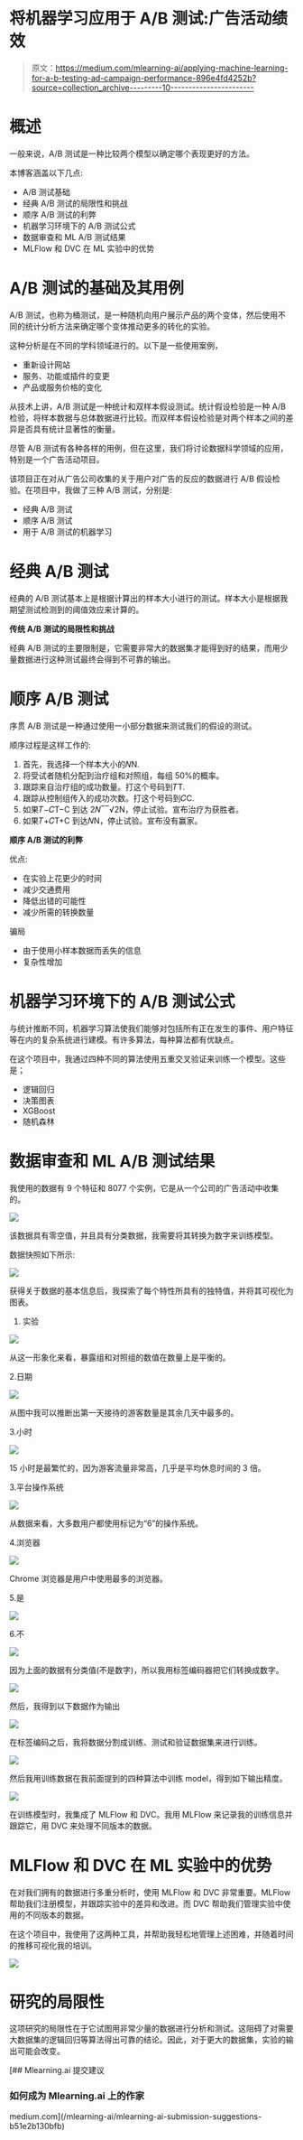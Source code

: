# 将机器学习应用于 A/B 测试:广告活动绩效

> 原文：<https://medium.com/mlearning-ai/applying-machine-learning-for-a-b-testing-ad-campaign-performance-896e4fd4252b?source=collection_archive---------10----------------------->

# **概述**

一般来说，A/B 测试是一种比较两个模型以确定哪个表现更好的方法。

本博客涵盖以下几点:

*   A/B 测试基础
*   经典 A/B 测试的局限性和挑战
*   顺序 A/B 测试的利弊
*   机器学习环境下的 A/B 测试公式
*   数据审查和 ML A/B 测试结果
*   MLFlow 和 DVC 在 ML 实验中的优势

# **A/B 测试的基础及其用例**

A/B 测试，也称为桶测试，是一种随机向用户展示产品的两个变体，然后使用不同的统计分析方法来确定哪个变体推动更多的转化的实验。

这种分析是在不同的学科领域进行的。以下是一些使用案例，

*   重新设计网站
*   服务、功能或插件的变更
*   产品或服务价格的变化

从技术上讲，A/B 测试是一种统计和双样本假设测试。统计假设检验是一种 A/B 检验，将样本数据与总体数据进行比较。而双样本假设检验是对两个样本之间的差异是否具有统计显著性的衡量。

尽管 A/B 测试有各种各样的用例，但在这里，我们将讨论数据科学领域的应用，特别是一个广告活动项目。

该项目正在对从广告公司收集的关于用户对广告的反应的数据进行 A/B 假设检验。在项目中，我做了三种 A/B 测试，分别是:

*   经典 A/B 测试
*   顺序 A/B 测试
*   用于 A/B 测试的机器学习

# **经典 A/B 测试**

经典的 A/B 测试基本上是根据计算出的样本大小进行的测试。样本大小是根据我期望测试检测到的阈值效应来计算的。

**传统 A/B 测试的局限性和挑战**

经典 A/B 测试的主要限制是，它需要非常大的数据集才能得到好的结果，而用少量数据进行这种测试最终会得到不可靠的输出。

# 顺序 A/B 测试

序贯 A/B 测试是一种通过使用一小部分数据来测试我们的假设的测试。

顺序过程是这样工作的:

1.  首先，我选择一个样本大小的𝑁N.
2.  将受试者随机分配到治疗组和对照组，每组 50%的概率。
3.  跟踪来自治疗组的成功数量。打这个号码到𝑇T.
4.  跟踪从控制组传入的成功次数。打这个号码到𝐶C.
5.  如果𝑇−𝐶T−C 到达 2𝑁‾‾√2N，停止试验。宣布治疗为获胜者。
6.  如果𝑇+𝐶T+C 到达𝑁N，停止试验。宣布没有赢家。

**顺序 A/B 测试的利弊**

优点:

*   在实验上花更少的时间
*   减少交通费用
*   降低出错的可能性
*   减少所需的转换数量

骗局

*   由于使用小样本数据而丢失的信息
*   复杂性增加

# 机器学习环境下的 A/B 测试公式

与统计推断不同，机器学习算法使我们能够对包括所有正在发生的事件、用户特征等在内的复杂系统进行建模。有许多算法，每种算法都有优缺点。

在这个项目中，我通过四种不同的算法使用五重交叉验证来训练一个模型。这些是；

*   逻辑回归
*   决策图表
*   XGBoost
*   随机森林

# 数据审查和 ML A/B 测试结果

我使用的数据有 9 个特征和 8077 个实例，它是从一个公司的广告活动中收集的。

![](img/3abf1ad84b2e4035244bf21ebfe56ac5.png)

该数据具有零空值，并且具有分类数据，我需要将其转换为数字来训练模型。

数据快照如下所示:

![](img/0a7430b59f4d43bc8c9b662069797aa2.png)

获得关于数据的基本信息后，我探索了每个特性所具有的独特值，并将其可视化为图表。

1.  实验

![](img/87f78e6c4ec90cc70830f6ce12880e44.png)

从这一形象化来看，暴露组和对照组的数值在数量上是平衡的。

2.日期

![](img/f5d810930c61cff6423b8d2acd5f15a0.png)

从图中我可以推断出第一天接待的游客数量是其余几天中最多的。

3.小时

![](img/85476db7751afddd4009e1187cd609dc.png)

15 小时是最繁忙的，因为游客流量非常高，几乎是平均休息时间的 3 倍。

3.平台操作系统

![](img/2fcd78a22cb7bfc068f35826e3627935.png)

从数据来看，大多数用户都使用标记为“6”的操作系统。

4.浏览器

![](img/a59dfbc0a0cba3bad4cee1da825501d7.png)

Chrome 浏览器是用户中使用最多的浏览器。

5.是

![](img/3b18b3e7cc4cfeb48fa5dc1e012d45d2.png)

6.不

![](img/6196e6fd4555ab3a3d871ef5cb091b86.png)

因为上面的数据有分类值(不是数字)，所以我用标签编码器把它们转换成数字。

![](img/87aec608e0cddce4ca4dad32eca9190b.png)

然后，我得到以下数据作为输出

![](img/dd3464dcaf9ca9fb79e6ca76dc2bc6e9.png)

在标签编码之后，我将数据分割成训练、测试和验证数据集来进行训练。

![](img/900d0c1a426341865ce1ec65f315e5ea.png)

然后我用训练数据在我前面提到的四种算法中训练 model，得到如下输出精度。

![](img/f224d8a9463457ab0158280364edbaaa.png)

在训练模型时，我集成了 MLFlow 和 DVC。我用 MLFlow 来记录我的训练信息并跟踪它，用 DVC 来处理不同版本的数据。

# MLFlow 和 DVC 在 ML 实验中的优势

在对我们拥有的数据进行多重分析时，使用 MLFlow 和 DVC 非常重要。MLFlow 帮助我们注册模型，并跟踪实验中的差异和改进。而 DVC 帮助我们管理实验中使用的不同版本的数据。

在这个项目中，我使用了这两种工具，并帮助我轻松地管理上述困难，并随着时间的推移可视化我的培训。

![](img/e063faf1f4ce4ffdb1096ab7b6767836.png)

# 研究的局限性

这项研究的局限性在于它试图用非常少量的数据进行分析和测试。这阻碍了对需要大数据集的逻辑回归等算法得出可靠的结论。因此，对于更大的数据集，实验的输出可能会改变。

[](/mlearning-ai/mlearning-ai-submission-suggestions-b51e2b130bfb) [## Mlearning.ai 提交建议

### 如何成为 Mlearning.ai 上的作家

medium.com](/mlearning-ai/mlearning-ai-submission-suggestions-b51e2b130bfb)